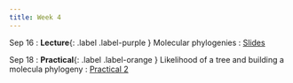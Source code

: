 ```yaml
---
title: Week 4
---
```


Sep 16
: **Lecture**{: .label .label-purple } Molecular phylogenies
    : [Slides](https://roszenil.github.io/BIO508-Evolution/slides/Lecture_3_post.pdf)
  
Sep 18
: **Practical**{: .label .label-orange } Likelihood of a tree and building a molecula phylogeny
  : [Practical 2](../practicals/tutorial_2)
